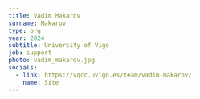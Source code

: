 ```yaml
---
title: Vadim Makarov
surname: Makarov
type: org
year: 2024
subtitle: University of Vigo
job: support
photo: vadim_makarov.jpg
socials:
  - link: https://vqcc.uvigo.es/team/vadim-makarov/
    name: Site
---
```

